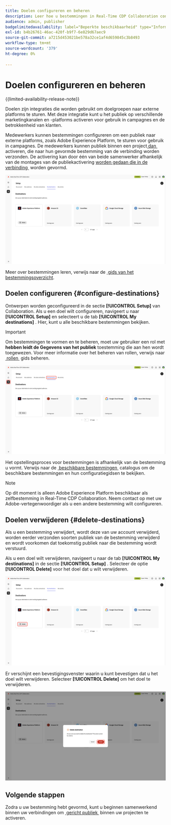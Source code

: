 ```yaml
---
title: Doelen configureren en beheren
description: Leer hoe u bestemmingen in Real-Time CDP Collaboration configureert en beheert.
audience: admin, publisher
badgelimitedavailability: label="Beperkte beschikbaarheid" type="Informative" url="https://helpx.adobe.com/nl/legal/product-descriptions/real-time-customer-data-platform-collaboration.html newtab=true"
exl-id: b4b26761-46ac-420f-b9f7-6e829d67aec9
source-git-commit: a7215d453021be578a32ce1af4d659845c3b8493
workflow-type: tm+mt
source-wordcount: '379'
ht-degree: 0%

---
```


# Doelen configureren en beheren

{{limited-availability-release-note}}

Doelen zijn integraties die worden gebruikt om doelgroepen naar externe platforms te sturen. Met deze integratie kunt u het publiek op verschillende marketingkanalen en -platforms activeren voor gebruik in campagnes en de betrokkenheid van klanten.

Medewerkers kunnen bestemmingen configureren om een publiek naar externe platforms, zoals Adobe Experience Platform, te sturen voor gebruik in campagnes. De medewerkers kunnen publiek binnen een project [&#x200B; dan &#x200B;](../collaborate/activate.md) activeren, die naar hun gevormde bestemming van de verbinding worden verzonden. De activering kan door één van beide samenwerker afhankelijk van de montages van de publiekactivering [&#x200B; worden gedaan die in de verbinding &#x200B;](/help/guide/connect/establishing-connections.md#configure-connection-settings) worden gevormd.

![&#x200B; het Mijn bestemmingslusje in de werkruimte die van de Opstelling een actieve bestemmingen van Adobe Experience Platform tonen.](/help/assets/setup/manage-destinations/my-destinations-overview.png)

Meer over bestemmingen leren, verwijs naar de [&#x200B; gids van het bestemmingsoverzicht &#x200B;](../destinations/overview.md).

## Doelen configureren {#configure-destinations}

Ontwerpen worden geconfigureerd in de sectie **[!UICONTROL Setup]** van Collaboration. Als u een doel wilt configureren, navigeert u naar **[!UICONTROL Setup]** en selecteert u de tab **[!UICONTROL My destinations]** . Hier, kunt u alle beschikbare bestemmingen bekijken.

>[!IMPORTANT]
>
>Om bestemmingen te vormen en te beheren, moet uw gebruiker een rol met **hebben leidt de Gegevens van het publiek** toestemming die aan hen wordt toegewezen. Voor meer informatie over het beheren van rollen, verwijs naar [&#x200B; rollen &#x200B;](../permissions/manage-roles.md) gids beheren.

![&#x200B; het Mijn bestemmingslusje in de werkruimte van de Opstelling die de beschikbare bestemmingen tonen.](/help/assets/setup/manage-destinations/my-destinations.png)

Het opstellingsproces voor bestemmingen is afhankelijk van de bestemming u vormt. Verwijs naar de [&#x200B; beschikbare bestemmingen &#x200B;](../destinations/overview.md#available-destinations) catalogus om de beschikbare bestemmingen en hun configuratiegidsen te bekijken.

>[!NOTE]
>
>Op dit moment is alleen Adobe Experience Platform beschikbaar als zelfbestemming in Real-Time CDP Collaboration. Neem contact op met uw Adobe-vertegenwoordiger als u een andere bestemming wilt configureren.

## Doelen verwijderen {#delete-destinations}

Als u een bestemming verwijdert, wordt deze van uw account verwijderd, worden eerder verzonden soorten publiek van de bestemming verwijderd en wordt voorkomen dat toekomstig publiek naar die bestemming wordt verstuurd.

Als u een doel wilt verwijderen, navigeert u naar de tab **[!UICONTROL My destinations]** in de sectie **[!UICONTROL Setup]** . Selecteer de optie **[!UICONTROL Delete]** voor het doel dat u wilt verwijderen.

![&#x200B; De Mijn die bestemmingswerkruimte met de optie van de Schrapping voor de bestemming van Adobe Experience Platform wordt benadrukt.](/help/assets/setup/manage-destinations/delete-destination.png)

Er verschijnt een bevestigingsvenster waarin u kunt bevestigen dat u het doel wilt verwijderen. Selecteer **[!UICONTROL Delete]** om het doel te verwijderen.

![&#x200B; de bestemmingsdialoog van de Schrapping met de benadrukte optie van de Schrapping.](/help/assets/setup/manage-destinations/delete-destination-confirmation.png)

## Volgende stappen

Zodra u uw bestemming hebt gevormd, kunt u beginnen samenwerkend binnen uw verbindingen om [&#x200B; gericht publiek &#x200B;](../collaborate/activate.md) binnen uw projecten te activeren.
